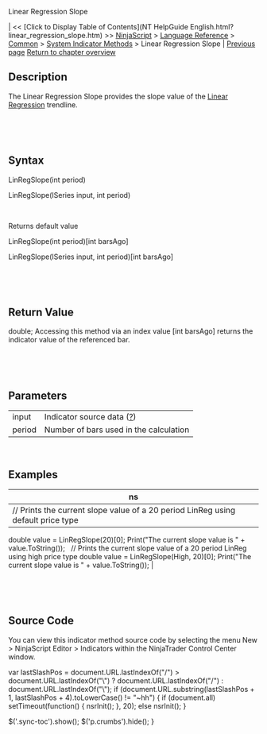 ﻿










 


Linear Regression Slope







| &lt;&lt; [Click to Display Table of Contents](NT HelpGuide English.html?linear_regression_slope.htm) &gt;&gt;
 [NinjaScript](ninjascript.htm) &gt; [Language Reference](language_reference_wip.htm) &gt; [Common](common.htm) &gt; [System Indicator Methods](indicators.htm) &gt;
Linear Regression Slope | [Previous page](linear_regression_intercept.htm)
[Return to chapter overview](indicators.htm)










Description
-----------


The Linear Regression Slope provides the slope value of the [Linear Regression](linear_regression.htm) trendline.


 


 


Syntax
------


LinRegSlope(int period)  

LinRegSlope(ISeries<double> input, int period)


 


Returns default value  

LinRegSlope(int period)[int barsAgo]  

LinRegSlope(ISeries<double> input, int period)[int barsAgo]


 


 


Return Value
------------


double; Accessing this method via an index value [int barsAgo] returns the indicator value of the referenced bar.


 


 


Parameters
----------




|  |  |
| --- | --- |
| input | Indicator source data ([?](valid_input_data_for_indicator.htm)) |
| period | Number of bars used in the calculation |



 



Examples
--------




| ns |
| --- |
| // Prints the current slope value of a 20 period LinReg using default price type
double value = LinRegSlope(20)[0];
Print("The current slope value is " + value.ToString());
 
// Prints the current slope value of a 20 period LinReg using high price type
double value = LinRegSlope(High, 20)[0];
Print("The current slope value is " + value.ToString()); |



 


 


Source Code
-----------


You can view this indicator method source code by selecting the menu New &gt; NinjaScript Editor &gt; Indicators within the NinjaTrader Control Center window.





 
 var lastSlashPos = document.URL.lastIndexOf("/") &gt; document.URL.lastIndexOf("\\") ? document.URL.lastIndexOf("/") : document.URL.lastIndexOf("\\");
 if (document.URL.substring(lastSlashPos + 1, lastSlashPos + 4).toLowerCase() != "~hh") {
 if (document.all) setTimeout(function() {
 nsrInit();
 }, 20);
 else nsrInit();
 }
 
 
 $('.sync-toc').show();
 $('p.crumbs').hide();
 }
 
 
 



</double></double>